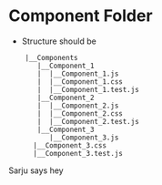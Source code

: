 # Component Folder

- Structure should be

```
    |__Components
       |__Component_1
       |  |__Component_1.js
       |  |__Component_1.css
       |  |__Component_1.test.js
       |__Component_2
       |  |__Component_2.js
       |  |__Component_2.css
       |  |__Component_2.test.js
       |__Component_3
          |__Component_3.js  
	  |__Component_3.css
	  |__Component_3.test.js
```
Sarju says hey
